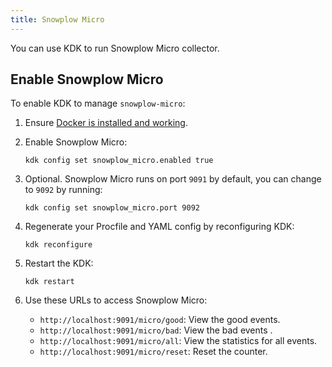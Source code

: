 ```yaml
---
title: Snowplow Micro
---
```


You can use KDK to run Snowplow Micro collector.

## Enable Snowplow Micro

To enable KDK to manage `snowplow-micro`:

1. Ensure [Docker is installed and working](https://www.docker.com/get-started).

1. Enable Snowplow Micro:

   ```shell
   kdk config set snowplow_micro.enabled true
   ```

1. Optional. Snowplow Micro runs on port `9091` by default, you can change to `9092` by running:

   ```shell
   kdk config set snowplow_micro.port 9092
   ```

1. Regenerate your Procfile and YAML config by reconfiguring KDK:

   ```shell
   kdk reconfigure
   ```

1. Restart the KDK:

   ```shell
   kdk restart
   ```

1. Use these URLs to access Snowplow Micro:

   - `http://localhost:9091/micro/good`: View the good events.
   - `http://localhost:9091/micro/bad`: View the bad events .
   - `http://localhost:9091/micro/all`: View the statistics for all events.
   - `http://localhost:9091/micro/reset`: Reset the counter.
